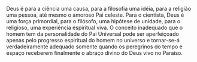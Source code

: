 ﻿Deus é para a ciência uma causa, para a filosofia uma idéia, para a religião uma pessoa, até mesmo o amoroso Pai celeste. Para o cientista, Deus é uma força primordial, para o filósofo, uma hipótese de unidade, para o religioso, uma experiência espiritual viva. O conceito inadequado que o homem tem da personalidade do Pai Universal pode ser aperfeiçoado apenas pelo progresso espiritual do homem no universo e tornar-se-á verdadeiramente adequado somente quando os peregrinos do tempo e espaço receberem finalmente o abraço divino do Deus vivo no Paraíso.